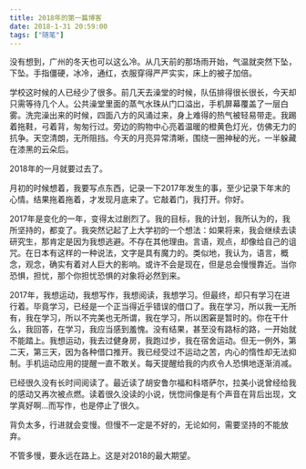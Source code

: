 ```yaml
---
title: 2018年的第一篇博客
date: 2018-1-31 20:59:00
tags: ["随笔"]
---
```


没有想到，广州的冬天也可以这么冷。从几天前的那场雨开始，气温就突然下坠，下坠。手指僵硬，冰冷，通红，衣服穿得严严实实，床上的被子加倍。

学校这时候的人已经少了很多。前几天去澡堂的时候，队伍排得很长很长，今天却只需等待几个人。公共澡堂里面的蒸气水珠从门口溢出，手机屏幕覆盖了一层白雾。洗完澡出来的时候，四面八方的风涌过来，身上难得的热气被轻易带走。我踢着拖鞋，弓着背，匆匆行过。旁边的购物中心亮着温暖的橙黄色灯光，仿佛无力的抗争。天空清朗，无所阻挡。今天的月亮异常清晰，围绕一圈神秘的光，一半躲藏在漆黑的云朵后。

2018年的一月就要过去了。

月初的时候想着，我要写点东西，记录一下2017年发生的事，至少记录下年末的心情。结果拖着拖着，才发现月底来了。它敲着门，我打开。你好。

2017年是变化的一年，变得太过剧烈了。我的目标，我的计划，我所认为的，我所坚持的，都变了。我突然记起了上大学初的一个想法：如果将来，我会继续去读研究生，那肯定是因为我想逃避。不存在其他理由。言语，观点，却像给自己的诅咒。在日本有这样的一种说法，文字是具有魔力的。类似地，我认为，语言，概念，观念，确实有着对人巨大的影响。或许不会是现在，但是总会慢慢靠近。当你恐惧，担忧，那个你担忧恐惧的对象将必然到来。

2017年，我想运动，我想写作，我想阅读，我想学习。但最终，却只有学习在进行着。毕竟学习，已经是一个正当得近乎错误的借口了。我在学习，所以我一无所有，我在学习，所以不完美也无所谓，我在学习，所以困窘是暂时的。你在干什么，我回答，在学习，我应当感到羞愧。没有结果，甚至没有路标的路，一开始就不能踏上。我想运动，我去过健身房，我跑过步，我在宿舍运动。但无一例外，第二天，第三天，因为各种借口推开。我已经受过不运动之苦，内心的惰性却无法抑制。手机运动应用的提醒一直不敢关。每天提醒给我的内疚令人恐惧地逐渐消减。

已经很久没有长时间阅读了。最近读了胡安鲁尔福和科塔萨尔，拉美小说曾经给我的感动又再次被点燃。读着很久没读的小说，恍惚间像是有个声音在背后出现，文学真好啊...而写作，也是停止了很久。

背负太多，行进就会变慢。但慢不一定是不好的，无论如何，需要坚持的不能放弃。

不管多慢，要永远在路上。这是对2018的最大期望。
